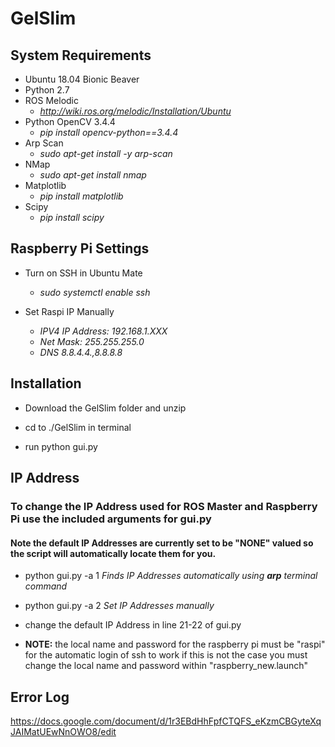 # GelSlim

## System Requirements
- Ubuntu 18.04 Bionic Beaver
- Python 2.7
- ROS Melodic         
  * *http://wiki.ros.org/melodic/Installation/Ubuntu*
- Python OpenCV 3.4.4 
  * *pip install opencv-python==3.4.4*
- Arp Scan            
  * *sudo apt-get install -y arp-scan*
- NMap
  * *sudo apt-get install nmap*
- Matplotlib          
  * *pip install matplotlib*
- Scipy               
  * *pip install scipy*

## Raspberry Pi Settings
 - Turn on SSH in Ubuntu Mate
   * *sudo systemctl enable ssh*
 
 - Set Raspi IP Manually
   * *IPV4 IP Address: 192.168.1.XXX*
   * *Net Mask: 255.255.255.0*
   * *DNS 8.8.4.4.,8.8.8.8*

## Installation

- Download the GelSlim folder and unzip

- cd to ./GelSlim in terminal

- run python gui.py

## IP Address

### To change the IP Address used for ROS Master and Raspberry Pi use the included arguments for gui.py
#### Note the default IP Addresses are currently set to be "NONE" valued so the script will automatically locate them for you.

  - python gui.py -a 1      *Finds IP Addresses automatically using **arp** terminal command*

  - python gui.py -a 2      *Set IP Addresses manually*
  
  - change the default IP Address in line 21-22 of gui.py
  
  - **NOTE:** the local name and password for the raspberry pi must be "raspi" for the automatic login of ssh to work
              if this is not the case you must change the local name and password within "raspberry_new.launch"
    
## Error Log

https://docs.google.com/document/d/1r3EBdHhFpfCTQFS_eKzmCBGyteXqJAIMatUEwNnOWO8/edit
